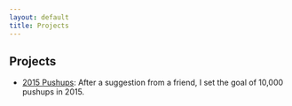 ```yaml
---
layout: default
title: Projects
---
```


## Projects

- [2015 Pushups](/pushups/): After a suggestion from a friend, I set the goal of 10,000 pushups in 2015.